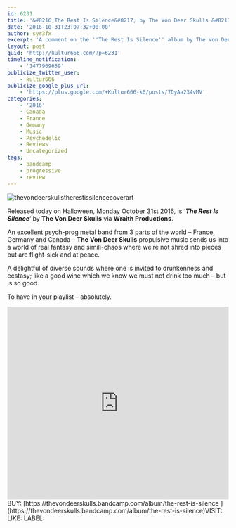 ```yaml
---
id: 6231
title: '&#8216;The Rest Is Silence&#8217; by The Von Deer Skulls &#8211; A Comment'
date: '2016-10-31T23:07:32+00:00'
author: syr3fx
excerpt: 'A comment on the ''The Rest Is Silence'' album by The Von Deer Skulls (2016).'
layout: post
guid: 'http://kultur666.com/?p=6231'
timeline_notification:
    - '1477969659'
publicize_twitter_user:
    - kultur666
publicize_google_plus_url:
    - 'https://plus.google.com/+Kultur666-k6/posts/7DyAa234vMV'
categories:
    - '2016'
    - Canada
    - France
    - Gemany
    - Music
    - Psychedelic
    - Reviews
    - Uncategorized
tags:
    - bandcamp
    - progressive
    - review
---
```


![thevondeerskullstherestissilencecoverart](http://localhost:8080/wp-content/uploads/2016/10/thevondeerskullstherestissilencecoverart.jpg)

Released today on Halloween, Monday October 31st 2016, is ‘***The Rest Is Silence***‘ by **The Von Deer Skulls** via **Wraith Productions**.

An excellent psych-prog metal band from 3 parts of the world – France, Germany and Canada – **The Von Deer Skulls** propulsive music sends us into a world of real fantasy and simili-chaos where we’re not shred into pieces but are flight-sick and at peace.

A delightful of diverse sounds where one is invited to drunkenness and ecstasy; like a good wine which we know we must not drink too much – but is so good.

To have in your playlist – absolutely.

<iframe style="border: 0; width: 100%; height: 439px;" src="https://bandcamp.com/EmbeddedPlayer/album=4113733596/size=large/bgcol=333333/linkcol=e99708/tracklist=false/transparent=true/" seamless></iframe>
BUY: [https://thevondeerskulls.bandcamp.com/album/the-rest-is-silence  ](https://thevondeerskulls.bandcamp.com/album/the-rest-is-silence)VISIT: <http://www.thevondeerskulls.com/>
LIKE: <https://www.facebook.com/TheVonDeerSkulls/>
LABEL: <http://www.wraithproductions.net/>